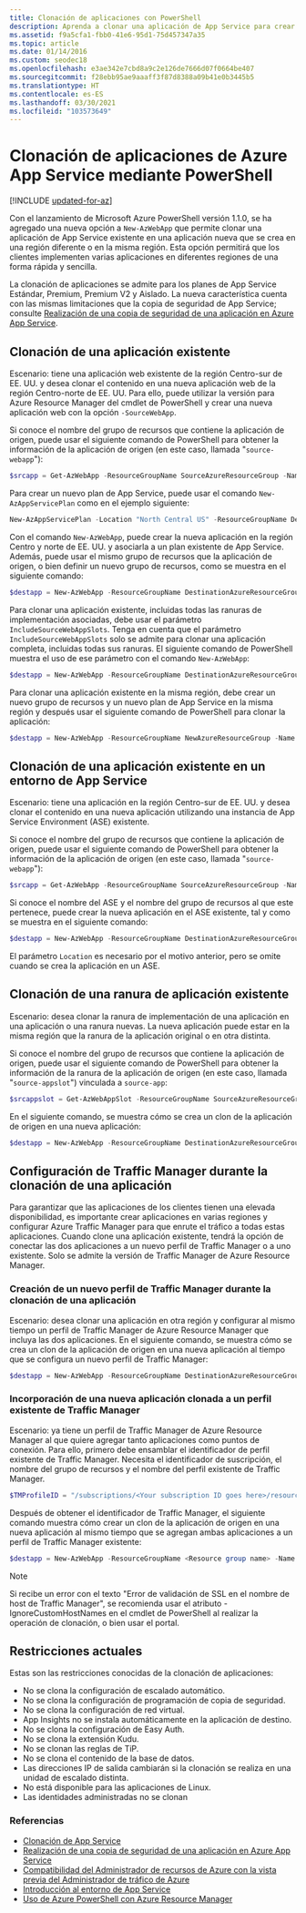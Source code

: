```yaml
---
title: Clonación de aplicaciones con PowerShell
description: Aprenda a clonar una aplicación de App Service para crear otra nueva con PowerShell. Se trata una variedad de escenarios de clonación, entre los que se incluye la integración de Traffic Manager.
ms.assetid: f9a5cfa1-fbb0-41e6-95d1-75d457347a35
ms.topic: article
ms.date: 01/14/2016
ms.custom: seodec18
ms.openlocfilehash: e3ae342e7cbd8a9c2e126de7666d07f0664be407
ms.sourcegitcommit: f28ebb95ae9aaaff3f87d8388a09b41e0b3445b5
ms.translationtype: HT
ms.contentlocale: es-ES
ms.lasthandoff: 03/30/2021
ms.locfileid: "103573649"
---
```

# <a name="azure-app-service-app-cloning-using-powershell"></a>Clonación de aplicaciones de Azure App Service mediante PowerShell

[!INCLUDE [updated-for-az](../../includes/updated-for-az.md)]

Con el lanzamiento de Microsoft Azure PowerShell versión 1.1.0, se ha agregado una nueva opción a `New-AzWebApp` que permite clonar una aplicación de App Service existente en una aplicación nueva que se crea en una región diferente o en la misma región. Esta opción permitirá que los clientes implementen varias aplicaciones en diferentes regiones de una forma rápida y sencilla.

La clonación de aplicaciones se admite para los planes de App Service Estándar, Premium, Premium V2 y Aislado. La nueva característica cuenta con las mismas limitaciones que la copia de seguridad de App Service; consulte [Realización de una copia de seguridad de una aplicación en Azure App Service](manage-backup.md).

## <a name="cloning-an-existing-app"></a>Clonación de una aplicación existente
Escenario: tiene una aplicación web existente de la región Centro-sur de EE. UU. y desea clonar el contenido en una nueva aplicación web de la región Centro-norte de EE. UU. Para ello, puede utilizar la versión para Azure Resource Manager del cmdlet de PowerShell y crear una nueva aplicación web con la opción `-SourceWebApp`.

Si conoce el nombre del grupo de recursos que contiene la aplicación de origen, puede usar el siguiente comando de PowerShell para obtener la información de la aplicación de origen (en este caso, llamada "`source-webapp`"):

```powershell
$srcapp = Get-AzWebApp -ResourceGroupName SourceAzureResourceGroup -Name source-webapp
```

Para crear un nuevo plan de App Service, puede usar el comando `New-AzAppServicePlan` como en el ejemplo siguiente:

```powershell
New-AzAppServicePlan -Location "North Central US" -ResourceGroupName DestinationAzureResourceGroup -Name DestinationAppServicePlan -Tier Standard
```

Con el comando `New-AzWebApp`, puede crear la nueva aplicación en la región Centro y norte de EE. UU. y asociarla a un plan existente de App Service. Además, puede usar el mismo grupo de recursos que la aplicación de origen, o bien definir un nuevo grupo de recursos, como se muestra en el siguiente comando:

```powershell
$destapp = New-AzWebApp -ResourceGroupName DestinationAzureResourceGroup -Name dest-webapp -Location "North Central US" -AppServicePlan DestinationAppServicePlan -SourceWebApp $srcapp
```

Para clonar una aplicación existente, incluidas todas las ranuras de implementación asociadas, debe usar el parámetro `IncludeSourceWebAppSlots`.  Tenga en cuenta que el parámetro `IncludeSourceWebAppSlots` solo se admite para clonar una aplicación completa, incluidas todas sus ranuras. El siguiente comando de PowerShell muestra el uso de ese parámetro con el comando `New-AzWebApp`:

```powershell
$destapp = New-AzWebApp -ResourceGroupName DestinationAzureResourceGroup -Name dest-webapp -Location "North Central US" -AppServicePlan DestinationAppServicePlan -SourceWebApp $srcapp -IncludeSourceWebAppSlots
```

Para clonar una aplicación existente en la misma región, debe crear un nuevo grupo de recursos y un nuevo plan de App Service en la misma región y después usar el siguiente comando de PowerShell para clonar la aplicación:

```powershell
$destapp = New-AzWebApp -ResourceGroupName NewAzureResourceGroup -Name dest-webapp -Location "South Central US" -AppServicePlan NewAppServicePlan -SourceWebApp $srcapp
```

## <a name="cloning-an-existing-app-to-an-app-service-environment"></a>Clonación de una aplicación existente en un entorno de App Service
Escenario: tiene una aplicación en la región Centro-sur de EE. UU. y desea clonar el contenido en una nueva aplicación utilizando una instancia de App Service Environment (ASE) existente.

Si conoce el nombre del grupo de recursos que contiene la aplicación de origen, puede usar el siguiente comando de PowerShell para obtener la información de la aplicación de origen (en este caso, llamada "`source-webapp`"):

```powershell
$srcapp = Get-AzWebApp -ResourceGroupName SourceAzureResourceGroup -Name source-webapp
```

Si conoce el nombre del ASE y el nombre del grupo de recursos al que este pertenece, puede crear la nueva aplicación en el ASE existente, tal y como se muestra en el siguiente comando:

```powershell
$destapp = New-AzWebApp -ResourceGroupName DestinationAzureResourceGroup -Name dest-webapp -Location "North Central US" -AppServicePlan DestinationAppServicePlan -ASEName DestinationASE -ASEResourceGroupName DestinationASEResourceGroupName -SourceWebApp $srcapp
```

El parámetro `Location` es necesario por el motivo anterior, pero se omite cuando se crea la aplicación en un ASE. 

## <a name="cloning-an-existing-app-slot"></a>Clonación de una ranura de aplicación existente
Escenario: desea clonar la ranura de implementación de una aplicación en una aplicación o una ranura nuevas. La nueva aplicación puede estar en la misma región que la ranura de la aplicación original o en otra distinta.

Si conoce el nombre del grupo de recursos que contiene la aplicación de origen, puede usar el siguiente comando de PowerShell para obtener la información de la ranura de la aplicación de origen (en este caso, llamada "`source-appslot`") vinculada a `source-app`:

```powershell
$srcappslot = Get-AzWebAppSlot -ResourceGroupName SourceAzureResourceGroup -Name source-app -Slot source-appslot
```

En el siguiente comando, se muestra cómo se crea un clon de la aplicación de origen en una nueva aplicación:

```powershell
$destapp = New-AzWebApp -ResourceGroupName DestinationAzureResourceGroup -Name dest-app -Location "North Central US" -AppServicePlan DestinationAppServicePlan -SourceWebApp $srcappslot
```

## <a name="configuring-traffic-manager-while-cloning-an-app"></a>Configuración de Traffic Manager durante la clonación de una aplicación
Para garantizar que las aplicaciones de los clientes tienen una elevada disponibilidad, es importante crear aplicaciones en varias regiones y configurar Azure Traffic Manager para que enrute el tráfico a todas estas aplicaciones. Cuando clone una aplicación existente, tendrá la opción de conectar las dos aplicaciones a un nuevo perfil de Traffic Manager o a uno existente. Solo se admite la versión de Traffic Manager de Azure Resource Manager.

### <a name="creating-a-new-traffic-manager-profile-while-cloning-an-app"></a>Creación de un nuevo perfil de Traffic Manager durante la clonación de una aplicación
Escenario: desea clonar una aplicación en otra región y configurar al mismo tiempo un perfil de Traffic Manager de Azure Resource Manager que incluya las dos aplicaciones. En el siguiente comando, se muestra cómo se crea un clon de la aplicación de origen en una nueva aplicación al tiempo que se configura un nuevo perfil de Traffic Manager:

```powershell
$destapp = New-AzWebApp -ResourceGroupName DestinationAzureResourceGroup -Name dest-webapp -Location "South Central US" -AppServicePlan DestinationAppServicePlan -SourceWebApp $srcapp -TrafficManagerProfileName newTrafficManagerProfile
```

### <a name="adding-new-cloned-app-to-an-existing-traffic-manager-profile"></a>Incorporación de una nueva aplicación clonada a un perfil existente de Traffic Manager
Escenario: ya tiene un perfil de Traffic Manager de Azure Resource Manager al que quiere agregar tanto aplicaciones como puntos de conexión. Para ello, primero debe ensamblar el identificador de perfil existente de Traffic Manager. Necesita el identificador de suscripción, el nombre del grupo de recursos y el nombre del perfil existente de Traffic Manager.

```powershell
$TMProfileID = "/subscriptions/<Your subscription ID goes here>/resourceGroups/<Your resource group name goes here>/providers/Microsoft.TrafficManagerProfiles/ExistingTrafficManagerProfileName"
```

Después de obtener el identificador de Traffic Manager, el siguiente comando muestra cómo crear un clon de la aplicación de origen en una nueva aplicación al mismo tiempo que se agregan ambas aplicaciones a un perfil de Traffic Manager existente:

```powershell
$destapp = New-AzWebApp -ResourceGroupName <Resource group name> -Name dest-webapp -Location "South Central US" -AppServicePlan DestinationAppServicePlan -SourceWebApp $srcapp -TrafficManagerProfileId $TMProfileID
```
> [!NOTE]
> Si recibe un error con el texto "Error de validación de SSL en el nombre de host de Traffic Manager", se recomienda usar el atributo -IgnoreCustomHostNames en el cmdlet de PowerShell al realizar la operación de clonación, o bien usar el portal.

## <a name="current-restrictions"></a>Restricciones actuales
Estas son las restricciones conocidas de la clonación de aplicaciones:

* No se clona la configuración de escalado automático.
* No se clona la configuración de programación de copia de seguridad.
* No se clona la configuración de red virtual.
* App Insights no se instala automáticamente en la aplicación de destino.
* No se clona la configuración de Easy Auth.
* No se clona la extensión Kudu.
* No se clonan las reglas de TiP.
* No se clona el contenido de la base de datos.
* Las direcciones IP de salida cambiarán si la clonación se realiza en una unidad de escalado distinta.
* No está disponible para las aplicaciones de Linux.
* Las identidades administradas no se clonan

### <a name="references"></a>Referencias
* [Clonación de App Service](app-service-web-app-cloning.md)
* [Realización de una copia de seguridad de una aplicación en Azure App Service](manage-backup.md)
* [Compatibilidad del Administrador de recursos de Azure con la vista previa del Administrador de tráfico de Azure](../traffic-manager/traffic-manager-powershell-arm.md)
* [Introducción al entorno de App Service](environment/intro.md)
* [Uso de Azure PowerShell con Azure Resource Manager](../azure-resource-manager/management/manage-resources-powershell.md)

